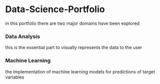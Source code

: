 # Data-Science-Portfolio
in this portfolio there are two major domains have been explored
### Data Analysis
this is the essential part to visually represents the data to the user
### Machine Learning
the implementation of machine learning models for predictions of target variables
